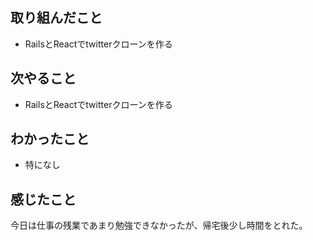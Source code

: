 ## 取り組んだこと
- RailsとReactでtwitterクローンを作る
## 次やること
- RailsとReactでtwitterクローンを作る
## わかったこと
- 特になし
## 感じたこと
今日は仕事の残業であまり勉強できなかったが、帰宅後少し時間をとれた。